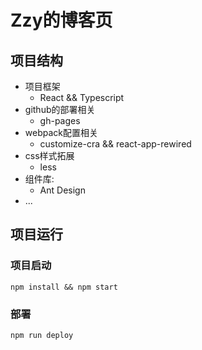 # Zzy的博客页

## 项目结构
- 项目框架
    - React && Typescript
- github的部署相关
    - gh-pages
- webpack配置相关
    - customize-cra && react-app-rewired
- css样式拓展
    - less
- 组件库: 
     - Ant Design
- ...

## 项目运行
### 项目启动
```
npm install && npm start 
```

### 部署
```
npm run deploy
```

